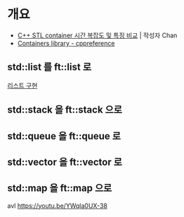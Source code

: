 # 개요

- [C++ STL container 시간 복잡도 및 특징 비교](https://blog.naver.com/yoochansong/221739086178) | 작성자 Chan
- [Containers library - cppreference](https://en.cppreference.com/w/cpp/container)

## std::list 를 ft::list 로
[리스트 구현](std리스트.md)

## std::stack 을 ft::stack 으로

## std::queue 을 ft::queue 로

## std::vector 을 ft::vector 로

## std::map 을 ft::map 으로
avl https://youtu.be/YWqla0UX-38





